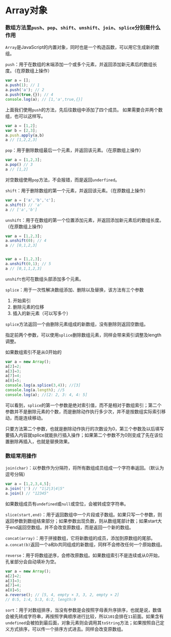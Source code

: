 # Array对象

### 数组方法里`push`、`pop`、`shift`、`unshift`、`join`、`splice`分别是什么作用

`Array`是JavaScript的内置对象，同时也是一个构造函数，可以用它生成新的数组。

`push`：用于在数组的末端添加一个或多个元素，并返回添加新元素后的数组长度。（在原数组上操作）

```js
var a = [];
a.push(1); // 1
a.push('a'); // 2
a.push(true,{}); // 4
console.log(a); // [1,'a',true,{}]
```

上面我们使用`push`的方法，先后往数组中添加了四个成员。
如果需要合并两个数组，也可以这样写。

```js
var a = [1,2];
var b = [2,3];
a.push.apply(a,b)
a // [1,2,2,3]
```

`pop`：用于删除数组最后一个元素，并返回该元素。（在原数组上操作）

```js
var a = [1,2,3];
a.pop() // 3
a // [1,2]
```

对空数组使用`pop`方法，不会报错，而是返回`underfined`。

`shift`：用于删除数组的第一个元素，并返回该元素。（在原数组上操作）

```js
var a = ['a','b','c'];
a.shift() // 'a'
a // ['a','b']
```

`unshift`：用于在数组的第一个位置添加元素，并返回添加新元素后的数组长度。（在原数组上操作）

```js
var a = [1,2,3];
a.unshift(0); // 4
a // [0,1,2,3] 


var a = [1,2,3];
a.unshift(0,1); // 5
a // [0,1,1,2,3] 
```

`unshift`也可在数组头部添加多个元素。

`splice`：用于一次性解决数组添加、删除以及替换，该方法有三个参数
1. 开始索引
2. 删除元素的位移
3. 插入的新元素（可以写多个）

`splice`方法返回一个由删除元素组成的新数组，没有删除则返回空数组。

指定前两个参数，可以使用`splice`删除数组元素，同样会带来索引调整及length调整。

如果数组索引不是从0开始的

```js
var a = new Array();
a[2]=2;
a[3]=3;
a[7]=4;
a[8]=5;
console.log(a.splice(3,4)); //[3]
console.log(a.length); //5
console.log(a); //[2: 2, 3: 4, 4: 5]
```

可以看到，`splice`的第一个参数是绝对索引值，而不是相对于数组索引；第二个参数并不是删除元素的个数，而是删除动作执行多少次，并不是按数组实际索引移动，而是连续移动。

只要方法第二个参数，也就是删除动作执行的次数设为0，第三个参数及以后填写要插入内容就splice就能执行插入操作；如果第二个参数不为0则变成了先在该位置删除再插入，也就是替换效果。

### 数组常用操作

`join(char)`：以参数作为分隔符，将所有数组成员组成一个字符串返回。（默认为逗号分隔）

```js
var a = [1,2,3,4,5];
a.join('|') // "1|2|3|4|5"
a.join() // "12345"
```

如果数组成员有`undefined`或`null`或空位，会被转成空字符串。

`slice(start,end)`：用于返回数组中一个片段或子数组。如果只写一个参数，则返回参数到数组结束部分；如果参数出现负数，则从数组尾部计数；如果start大于end返回空数组。并不会改变原数组，而是返回一个新的数组。

`concat(array)`：用于拼接数组，它将新数组的成员，添加到原数组的尾部。`a.concat(b)`返回一个a和b共同组成的新数组，同样不会修改任何一个原始数组。

`reverse`：用于将数组逆序，会修改原数组。如果数组索引不是连续或从0开始，孔雀部分会自动填补为空。

```js
var a = new Array();
a[2]=2;
a[3]=3;
a[7]=4;
a[8]=5;
a.reverse(); // [5, 4, empty × 3, 3, 2, empty × 2]
// 0:5, 1:4, 5:3, 6:2, length:9
```

`sort`：用于对数组排序，当没有参数是会按照字母表升序排序，也就是说，数值会被先转成字符串，再按照字典顺序进行比较，所以`101`会排在`11`前面。如果含有`undefined`会被拍到最后面，对象元素则会调用其`toString`方法；如果按照自己定义方式排序，可以传一个排序方式进去。同样会改变原数组。

